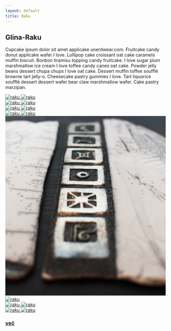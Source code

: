 ```yaml
---
layout: default
title: Raku
---
```


<div class="container-fluid">
    <div class="cover cover-o-ireni">
      <h2 class="naslov">Glina-Raku</h2>
        <div class="opis">
           <p class="tekst text-center">
            Cupcake ipsum dolor sit amet applicake unerdwear.com. Fruitcake candy donut applicake wafer I love. Lollipop cake croissant oat cake caramels muffin biscuit. Bonbon tiramisu topping candy fruitcake. I love sugar plum marshmallow ice cream I love toffee candy canes oat cake. Powder jelly beans dessert chupa chups I love oat cake. Dessert muffin toffee soufflé brownie tart jelly-o. Cheesecake pastry gummies I love. Tart liquorice soufflé dessert dessert wafer bear claw marshmallow wafer. Cake pastry marzipan.
            </p>
        </div>
        <div class="row">
            <div class="col-md-2 col-sm-3 col-xs-4">
                <a href="#img18">
                   <img src="{{ site.baseurl }}{{ post.url }}/assets/images/raku/DSC_7350.jpg" alt="raku"/>
                </a>
                 <a href="#_" class="lightbox zoom" id="img18">
                   <img src="{{ site.baseurl }}{{ post.url }}/assets/images/raku/DSC_73650.jpg" alt="raku"/>
                </a>
            </div>
            <div class="col-md-2 col-sm-3 col-xs-4">
                <a href="#img19">
                   <img src="{{ site.baseurl }}{{ post.url }}/assets/images/raku/DSC_7362.jpg" alt="raku"/>
                </a>
                 <a href="#_" class="lightbox zoom" id="img19">
                   <img src="{{ site.baseurl }}{{ post.url }}/assets/images/raku/DSC_7362.jpg" alt="raku"/>
                </a>
            </div>
            <div class="col-md-2 col-sm-3 col-xs-4">
                <a href="#img20">
                   <img src="{{ site.baseurl }}{{ post.url }}/assets/images/raku/DSC_7367-1.jpg" alt="raku"/>
                </a>
                 <a href="#_" class="lightbox zoom" id="img20">
                   <img src="{{ site.baseurl }}{{ post.url }}/assets/images/raku/DSC_7367-1.jpg" alt="raku"/>
                </a>
            </div>
            <div class="col-md-2 col-sm-3 col-xs-4">
                <a href="#img21">
                   <img src="{{ site.baseurl }}{{ post.url }}/assets/images/raku/DSC_7344.jpg" alt="raku"/>
                </a>
                 <a href="#_" class="lightbox zoom" id="img21">
                   <img src="{{ site.baseurl }}{{ post.url }}/assets/images/raku/DSC_7344.jpg" alt="raku"/>
                </a>            
           </div>
            <div class="col-md-2 col-sm-3 col-xs-4">
                <a href="#img22">
                   <img src="/assets/images/raku/DSC_7340.jpg" alt="raku"/>
                </a>
                 <a href="#_" class="lightbox zoom" id="img22">
                   <img src="{{ site.baseurl }}{{ post.url }}/assets/images/raku/DSC_7340.jpg" alt="raku"/>
                </a>
            </div>
            <div class="col-md-2 col-sm-3 col-xs-4">
                <a href="#img23">
                   <img src="{{ site.baseurl }}{{ post.url }}/assets/images/raku/DSC_7331.jpg" alt="raku"/>
                </a>
                 <a href="#_" class="lightbox zoom" id="img23">
                   <img src="{{ site.baseurl }}{{ post.url }}/assets/images/raku/DSC_7331.jpg" alt="raku"/>
                </a>
            </div>
            <div class="col-md-2 col-sm-3 col-xs-4">
                <a href="#img24">
                   <img src="{{ site.baseurl }}{{ post.url }}/assets/images/raku/DSC_7327.jpg" alt="raku"/>
                </a>
                 <a href="#_" class="lightbox zoom" id="img24">
                   <img src="{{ site.baseurl }}{{ post.url }}/assets/images/raku/DSC_7327.jpg" alt="raku"/>
                </a>
            </div>
            <div class="col-md-2 col-sm-3 col-xs-4 tabs">
             <div class="tabs-thumb">
                 <a href="{{ site.baseurl }}{{ post.url }}/kontakt">
                    <h3 class="tabs-link ">
                    več
                    </h3>
                 </a>
             </div>
        </div>  
    </div>
</div>

